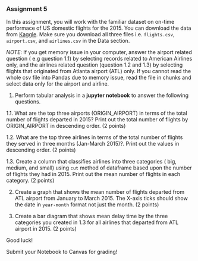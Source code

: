 ### Assignment 5

In this assignment, you will work with the familiar dataset on on-time performace of US domestic flights for the 2015. You can download the data from [Kaggle](https://www.kaggle.com/usdot/flight-delays). Make sure you download all three files i.e. `flights.csv`, `airport.csv`, and `airlines.csv` in the Data section. 

_NOTE_: If you get memory issue in your computer, answer the airport related question ( e.g question 1.1) by selecting records related to American Airlines only, and the airlines related question (question 1.2 and 1.3) by selecting flights that originated from Atlanta airport (ATL) only. If you cannot read the whole csv file into Pandas due to memory issue, read the file in chunks and select data only for the airport and airline.

1. Perform tabular analysis in a **jupyter notebook** to answer the following questions. 

1.1. What are the top three airports (ORIGIN_AIRPORT) in terms of the total number of flights departed in 2015? Print out the total number of flights by ORIGIN_AIRPORT in descending order.  (2 points)

1.2. What are the top three airlines in terms of the total number of flights they served in three months (Jan-March 2015)?. Print out the values in descending order. (2 points)

1.3. Create a column that classifies airlines into three categories ( big, medium, and small) using `cut` method of dataframe based upon the number of flights they had in 2015. Print out the mean number of flights in each category. (2 points)

2. Create a graph that shows the mean number of flights departed from ATL airport from January to March 2015. The X-axis ticks should show the date in `year-month` format not just the month. (2 points)

3. Create a bar diagram that shows mean delay time by the three categories you created in 1.3 for all airlines that departed from ATL airport in 2015. (2 points)

Good luck!

Submit your Notebook to Canvas for grading!
